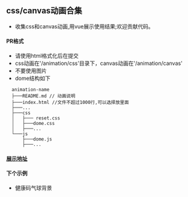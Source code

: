 ## css/canvas动画合集
- 收集css和canvas动画,用vue展示使用结果;欢迎贡献代码。
#### PR格式
- 请使用html格式化后在提交
- css动画在'/animation/css'目录下，canvas动画在'/animation/canvas'
- 不要使用图片
- dome结构如下
```
  animation-name
  ├───README.md // 动画说明
  ├───index.html //文件不超过1000行,可以选择放里面   
  ├───... 
  ├───css
  │   ├─── reset.css
  │   ├───dome.css
  │   ├───...   
  └───js
      ├───dome.js
      ├───...  
```

#### [展示地址](http://www.huafeng.site:3000)

#### 下个示例
  - 健康码气球背景

